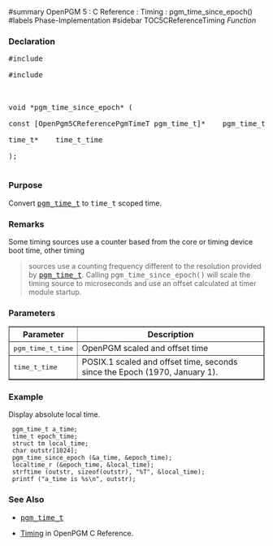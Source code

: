 ﻿#summary OpenPGM 5 : C Reference : Timing : pgm\_time\_since\_epoch()
#labels Phase-Implementation
#sidebar TOC5CReferenceTiming
_Function_
### Declaration ###
<pre>
#include <time.h><br>
#include <pgm/pgm.h><br>
<br>
void *pgm_time_since_epoch* (<br>
const [OpenPgm5CReferencePgmTimeT pgm_time_t]*    pgm_time_t_time,<br>
time_t*    time_t_time<br>
);<br>
</pre>

### Purpose ###
Convert <tt><a href='OpenPgm5CReferencePgmTimeT.md'>pgm_time_t</a></tt> to <tt>time_t</tt> scoped time.

### Remarks ###
Some timing sources use a counter based from the core or timing device boot time, other timing
> sources use a counting frequency different to the resolution provided by <tt><a href='OpenPgm5CReferencePgmTimeT.md'>pgm_time_t</a></tt>.  Calling <tt>pgm_time_since_epoch()</tt> will scale the timing source to microseconds and use an offset calculated at timer module startup.

### Parameters ###

<table cellpadding='5' border='1' cellspacing='0'>
<tr>
<th>Parameter</th>
<th>Description</th>
</tr>
<tr>
<td><tt>pgm_time_t_time</tt></td>
<td>OpenPGM scaled and offset time</td>
</tr><tr>
<td><tt>time_t_time</tt></td>
<td>POSIX.1 scaled and offset time, seconds since the Epoch (1970, January 1).</td>
</tr>
</table>


### Example ###
Display absolute local time.

```
 pgm_time_t a_time;
 time_t epoch_time;
 struct tm local_time;
 char outstr[1024];
 pgm_time_since_epoch (&a_time, &epoch_time);
 localtime_r (&epoch_time, &local_time);
 strftime (outstr, sizeof(outstr), "%T", &local_time);
 printf ("a_time is %s\n", outstr);
```

### See Also ###
  * <tt><a href='OpenPgm5CReferencePgmTimeT.md'>pgm_time_t</a></tt><br>
<ul><li><a href='OpenPgm5CReferenceTiming.md'>Timing</a> in OpenPGM C Reference.